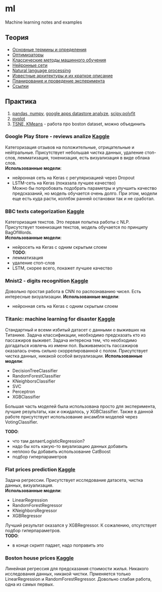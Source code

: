 # ml
Machine learning notes and examples

## Теория
 - [Основные термины и определения](./glossary/common.md)  
 - [Оптимизаторы](./glossary/optimizers.md)
 - [Классические методы машинного обучения](./glossary/classics.md)  
 - [Нейронные сети](./glossary/neural_networks.md)  
 - [Natural language processing](./glossary/nlp.md)  
 - [Известные архитектуры и их краткое описание](./glossary/architectures.md)  
 - [Планирование и проведение эксперимента](./glossary/experiment_planning.md)
 - [Ссылки](./glossary/links.md)  


## Практика
1. [pandas, numpy](./lesson1/index.md), [google apps datastore analyze](./lesson1/index2.ipynb), [scipy.polyfit](./lesson1/scipy.ipynb)  
2. [pyplot](./lesson2/index.md)  
6. [TSNE, KMeans](./lesson6/index.ipynb) - работа про boston dataset, можно объединить  


### Google Play Store - reviews analize [Kaggle](https://www.kaggle.com/alexahdp/google-play-store-apps-reviews-sentiment-analyze)  
Категоризация отзывов на положительные, отрицательные и нейтральные. Присутствует небольшая чистка данных, удаление стоп-слов,
лемматизация, токенизация, есть визуализация в виде облака слов.    
**Использованные модели**:  
 - нейронная сеть на Keras с регуляризацией через Dropout  
 - LSTM-сеть на Keras (показала лучшее качество)  
Можно бы попробовать подобрать параметры и улучшить качество предсказаний, но модель обучается очень долго. При этом, модели еще есть куда расти, коллбэк ранней остановки так и не сработал.  


### BBC texts categorization [Kaggle](https://www.kaggle.com/alexahdp/bbc-texts-categorization)  
Категоризация текстов. Это первая попытка работы с NLP. Присутствует токенизация текстов, модель обучается по принципу BagOfWords.  
**Использованные модели**:  
 - нейросеть на Keras с одним скрытым слоем  
**TODO**:
 - лемматизация  
 - удаление стоп-слов  
 - LSTM, скорее всего, покажет лучшее качество  


### Mnist2 - digits recognition [Kaggle](https://www.kaggle.com/alexahdp/mnist2)  
Довольно простая работа в CNN по распознаванию чисел. Есть интересные визуализации.
**Использованные модели**:  
 - нейронная сеть на Keras с одним скрытым слоем  



### Titanic: machine learning for disaster [Kaggle](https://www.kaggle.com/alexahdp/titanic-dataset)  
Стандартный и всеми избитый датасет с данными о выживших на Титанике. Задача классификации, необходимо предсказать кто из пассажиров выживет. Задача интересна тем, что необходимо догадаться извлечь из имени пол. Выживаемость пассажиров оказалась очень сильно скоррелированной с полом. Присутствует чистка данных, никакой особой визуализации.
**Использованные модели**:  
 - DecisionTreeClassifier  
 - RandomForestClassifier  
 - KNeighborsClassifier  
 - SVC  
 - Perceptron  
 - XGBClassifier  

Большая часть моделей была использована просто для эксперимента, лучшие результаты, как и ожидалось, у XGBClassifier. Также в данной работе присутствует использование ансамбля моделей через VotingClassifier.  

**TODO**:  
 - что там делаетLogisticRegression?
 - надо бы хоть какую-то виуализацию данных добавить
 - неплохо бы добавить использование CatBoost
 - подбор гиперпараметров


### Flat prices prediction [Kaggle](https://www.kaggle.com/alexahdp/flat-price-predict)  
Задача регрессии. Присутствует исследование датасета, чистка данных, визуализация.  
**Использованные модели**:  
 - LinearRegression
 - RandomForestRegressor
 - KNeighborsRegressor
 - XGBRegressor  

Лучший результат оказался у XGBRegressor. К сожалению, отсутствует подбор гиперпараметров.  
**TODO**:  
 - в конце скрипт падает, надо поправить это  


### Boston house prices [Kaggle](https://www.kaggle.com/alexahdp/boston-house-prices-regression)  
Линейная регрессия для предсказания стоимости жилья. Никакого исследования данных, никакой чистки. Прменяется только LinearRegression и RandomForestRegressor. Довольно слабая работа, одна из самых первых.  
